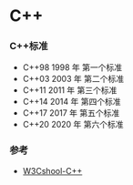 # C++

### C++标准

- C++98 1998 年 第一个标准
- C++03 2003 年 第二个标准
- C++11 2011 年 第三个标准
- C++14 2014 年 第四个标准
- C++17 2017 年 第五个标准
- C++20 2020 年 第六个标准

### 参考

- [W3Cshool-C++](https://www.w3cschool.cn/cpp/cpp-intro.html)
